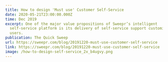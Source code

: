 ```yaml
---
title: How to design 'Must use' Customer Self-Service
date: 2020-05-21T23:00:00.000Z
time: Dec 2019
excerpt: One of the major value propositions of Sweepr’s intelligent
  self-service platform is its delivery of self-service support customized for
  users.
publication: The Quick Sweep
url: https://sweepr.com/blog/20191220-must-use-customer-self-service
link: https://sweepr.com/blog/20191220-must-use-customer-self-service
image: /how-to-design-self-service_2x_b4ugvy.png
---
```

